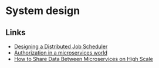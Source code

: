# System design

## Links

- [Designing a Distributed Job Scheduler](https://levelup.gitconnected.com/system-design-designing-a-distributed-job-scheduler-6d3b6d714fdb)
- [Authorization in a microservices world](https://www.alexanderlolis.com/authorization-in-a-microservices-world)
- [How to Share Data Between Microservices on High Scale](https://medium.com/fiverr-engineering/how-to-share-data-between-microservices-on-high-scale-ab2bc663898d)
